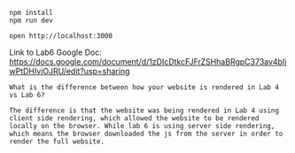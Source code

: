 ```
npm install
npm run dev
```

```
open http://localhost:3000
```

Link to Lab6 Google Doc: https://docs.google.com/document/d/1zDIcDtkcFJFrZSHhaBRgpC373av4bIjwPtDHIviOJRU/edit?usp=sharing

```
What is the difference between how your website is rendered in Lab 4 vs Lab 6?

The difference is that the website was being rendered in Lab 4 using client side rendering, which allowed the website to be rendered locally on the browser. While lab 6 is using server side rendering, which means the browser downloaded the js from the server in order to render the full website.
```
